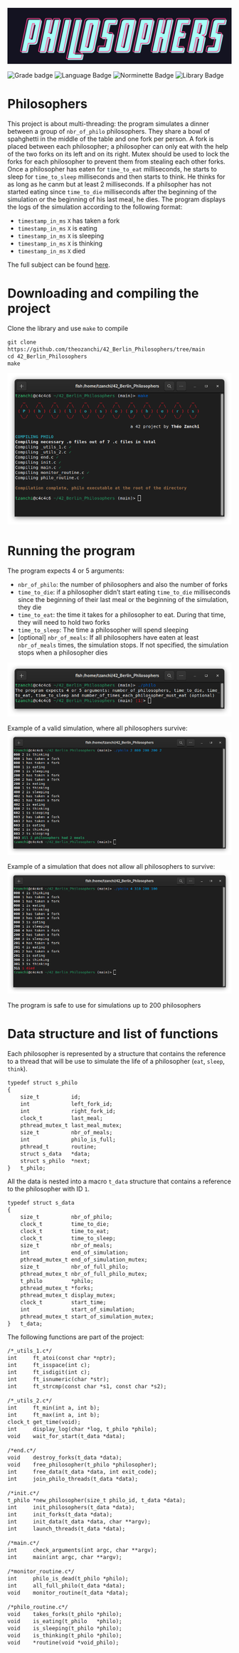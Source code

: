 ![Philosophers logo](.media/philosophers_logo.png)

![Grade badge](https://img.shields.io/badge/100_%2F_100-004d40?label=final%20grade&labelColor=151515&logo=data:image/svg%2bxml;base64,PHN2ZyB4bWxucz0iaHR0cDovL3d3dy53My5vcmcvMjAwMC9zdmciIGhlaWdodD0iMjRweCIgdmlld0JveD0iMCAwIDI0IDI0IiB3aWR0aD0iMjRweCIgZmlsbD0iI0ZGRkZGRiI+PHBhdGggZD0iTTAgMGgyNHYyNEgweiIgZmlsbD0ibm9uZSIvPjxwYXRoIGQ9Ik0xMiAxNy4yN0wxOC4xOCAyMWwtMS42NC03LjAzTDIyIDkuMjRsLTcuMTktLjYxTDEyIDIgOS4xOSA4LjYzIDIgOS4yNGw1LjQ2IDQuNzNMNS44MiAyMXoiLz48L3N2Zz4=) ![Language Badge](https://img.shields.io/badge/C-fe428e?logo=C&label=language&labelColor=151515) ![Norminette Badge](https://img.shields.io/badge/passing-brightgreen?logo=42&label=norminette&labelColor=151515) ![Library Badge](https://img.shields.io/badge/none-c40233?logo=GitHub&label=library%20used&labelColor=151515)

# Philosophers

This project is about multi-threading: the program simulates a dinner between a group of `nbr_of_philo` philosophers. They share a bowl of spahghetti in the middle of the table and one fork per person. 
A fork is placed between each philosopher; a philosopher can only eat with the help of the two forks on its left and on its right. 
Mutex should be used to lock the forks for each philosopher to prevent them from stealing each other forks.
Once a philosopher has eaten for `time_to_eat` milliseconds, he starts to sleep for `time_to_sleep` milliseconds and then starts to think. He thinks for as long as he canm but at least 2 milliseconds. 
If a philsopher has not started eating since `time_to_die` milliseconds after the beginning of the simulation or the beginning of his last meal, he dies. 
The program displays the logs of the simulation according to the following format:
* `timestamp_in_ms` `X` has taken a fork
* `timestamp_in_ms` `X` is eating
* `timestamp_in_ms` `X` is sleeping
* `timestamp_in_ms` `X` is thinking
* `timestamp_in_ms` `X` died

The full subject can be found [here](.media/en.subject.pdf).

# Downloading and compiling the project

Clone the library and use `make` to compile
```
git clone https://github.com/theozanchi/42_Berlin_Philosophers/tree/main
cd 42_Berlin_Philosophers
make
```
![Compilation screenshot](.media/compilation_complete_screenshot.png)

# Running the program
The program expects 4 or 5 arguments:
* `nbr_of_philo`: the number of philosophers and also the number of forks
* `time_to_die`: if a philosopher didn’t start eating `time_to_die` milliseconds since the beginning of their last meal or the beginning of the simulation, they die
* `time_to_eat`: the time it takes for a philosopher to eat. During that time, they will need to hold two forks
* `time_to_sleep`:  The time a philosopher will spend sleeping
* [optional] `nbr_of_meals`: If all philosophers have eaten at least `nbr_of_meals` times, the simulation stops. If not specified, the simulation stops when a philosopher dies

![Arguments screenshot](.media/wrong_arguments.png)


Example of a valid simulation, where all philosophers survive:
![Valid simulation](.media/simulation_2_800_200_200_2.png)

Example of a simulation that does not allow all philosophers to survive:
![Deadful simulation](.media/simulation_4_310_200_100.png)

The program is safe to use for simulations up to 200 philosophers

# Data structure and list of functions
Each philosopher is represented by a structure that contains the reference to a thread that will be use to simulate the life of a philosopher (`eat`, `sleep`, `think`).
```
typedef struct s_philo
{
	size_t			id;
	int				left_fork_id;
	int				right_fork_id;
	clock_t			last_meal;
	pthread_mutex_t	last_meal_mutex;
	size_t			nbr_of_meals;
	int				philo_is_full;
	pthread_t		routine;
	struct s_data	*data;
	struct s_philo	*next;
}	t_philo;
```
All the data is nested into a macro `t_data` structure that contains a reference to the philosopher with ID `1`.
```
typedef struct s_data
{
	size_t			nbr_of_philo;
	clock_t			time_to_die;
	clock_t			time_to_eat;
	clock_t			time_to_sleep;
	size_t			nbr_of_meals;
	int				end_of_simulation;
	pthread_mutex_t	end_of_simulation_mutex;
	size_t			nbr_of_full_philo;
	pthread_mutex_t	nbr_of_full_philo_mutex;
	t_philo			*philo;
	pthread_mutex_t	*forks;
	pthread_mutex_t	display_mutex;
	clock_t			start_time;
	int				start_of_simulation;
	pthread_mutex_t	start_of_simulation_mutex;
}	t_data;
```

The following functions are part of the project:
```
/*_utils_1.c*/
int		ft_atoi(const char *nptr);
int		ft_isspace(int c);
int		ft_isdigit(int c);
int		ft_isnumeric(char *str);
int		ft_strcmp(const char *s1, const char *s2);

/*_utils_2.c*/
int		ft_min(int a, int b);
int		ft_max(int a, int b);
clock_t	get_time(void);
int		display_log(char *log, t_philo *philo);
void	wait_for_start(t_data *data);

/*end.c*/
void	destroy_forks(t_data *data);
void	free_philosopher(t_philo *philosopher);
int		free_data(t_data *data, int exit_code);
int		join_philo_threads(t_data *data);

/*init.c*/
t_philo	*new_philosopher(size_t philo_id, t_data *data);
int		init_philosophers(t_data *data);
int		init_forks(t_data *data);
int		init_data(t_data *data, char **argv);
int		launch_threads(t_data *data);

/*main.c*/
int		check_arguments(int argc, char **argv);
int		main(int argc, char **argv);

/*monitor_routine.c*/
int		philo_is_dead(t_philo *philo);
int		all_full_philo(t_data *data);
void	monitor_routine(t_data *data);

/*philo_routine.c*/
void	takes_forks(t_philo *philo);
void	is_eating(t_philo	*philo);
void	is_sleeping(t_philo *philo);
void	is_thinking(t_philo *philo);
void	*routine(void *void_philo);
```
